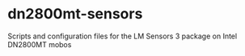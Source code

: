 # dn2800mt-sensors
Scripts and configuration files for the LM Sensors 3 package on Intel DN2800MT mobos
